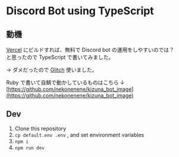 # Discord Bot using TypeScript

## 動機

[Vercel](https://vercel.com) にビルドすれば、無料で Discord bot の運用をしやすいのでは？  
と思ったので TypeScript で書いてみました。

→ ダメだったので [Glitch](https://glitch.com) 使いました。

Ruby で書いて自鯖で動かしているものはこちら ↓  
[https://github.com/nekonenene/kizuna_bot_image](https://github.com/nekonenene/kizuna_bot_image)


## Dev

1. Clone this repository
2. `cp default.env .env` , and set environment variables
3. `npm i`
4. `npm run dev`
